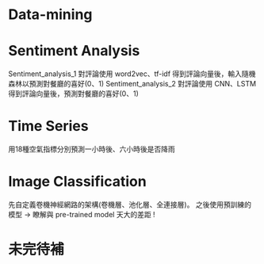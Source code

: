 # Data-mining
# Sentiment Analysis
Sentiment_analysis_1 對評論使用 word2vec、tf-idf 得到評論向量後，輸入隨機森林以預測對餐廳的喜好(0、1)
Sentiment_analysis_2 對評論使用 CNN、LSTM 得到評論向量後，預測對餐廳的喜好(0、1)

# Time Series
用18種空氣指標分別預測一小時後、六小時後是否降雨

# Image Classification
先自定義卷機神經網路的架構(卷機層、池化層、全連接層)。
之後使用預訓練的模型 -> 瞭解與 pre-trained model 天大的差距 !

# 未完待補
